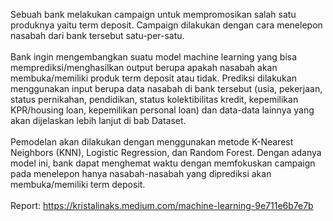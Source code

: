 Sebuah bank melakukan campaign untuk mempromosikan salah satu produknya yaitu term deposit. Campaign dilakukan dengan cara menelepon nasabah dari bank tersebut satu-per-satu.\
\
Bank ingin mengembangkan suatu model machine learning yang bisa memprediksi/menghasilkan output berupa apakah nasabah akan membuka/memiliki produk term deposit atau tidak. Prediksi dilakukan menggunakan input berupa data nasabah di bank tersebut (usia, pekerjaan, status pernikahan, pendidikan, status kolektibilitas kredit, kepemilikan KPR/housing loan, kepemilikan personal loan) dan data-data lainnya yang akan dijelaskan lebih lanjut di bab Dataset.\
\
Pemodelan akan dilakukan dengan menggunakan metode K-Nearest Neighbors (KNN), Logistic Regression, dan Random Forest. Dengan adanya model ini, bank dapat menghemat waktu dengan memfokuskan campaign pada menelepon hanya nasabah-nasabah yang diprediksi akan membuka/memiliki term deposit.\
\
Report: https://kristalinaks.medium.com/machine-learning-9e711e6b7e7b
